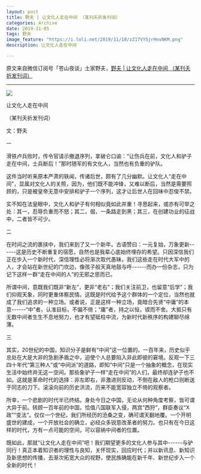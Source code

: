 ```yaml
---
layout: post
title: 野夫 | 让文化人走在中间 （某刊夭折发刊词）
categories: Archive
date: 2019-11-05
tags: 野夫
image_feature: "https://i.loli.net/2019/11/18/zZ17VYSjrHnvNKM.png"
description: 让文化人走在中间

---
```


原文来自微信订阅号「苍山夜谈」土家野夫，[野夫 | 让文化人走在中间 （某刊夭折发刊词）](http://wechatscope.jmsc.hku.hk:8000/html?fn=gh_d487d6714a24_2019-11-05_2247485517_v5TUbODIL9.y.tar.gz)

---

![](https://i.loli.net/2019/11/18/zZ17VYSjrHnvNKM.png)

让文化人走在中间

（某刊夭折发刊词）





文：野夫





一





滑铁卢兵败时，传令官请示撤退序列，拿破仑口谕：“让伤兵在前，文化人和驴子走在中间，士兵断后！”那时随军的有文化人，当然也有负重的驴队。



这件当时听来原本严肃的轶闻，传诸后世，颇有了几分幽默。让文化人“走在中间”，显属对文化人的关照，因为，他们既不能冲锋，又难以断后，当然是需要照顾的，只是被皇帝无意中安排和驴子一个序列，这才让后世人在回味中忍俊不禁。



实不知在法皇眼中，文化人和驴子有何相似竟如此并重！寻思起来，或亦有可举之处：其一，忍辱负重而不怒；其二，倔，一条路走到黑；其三，在创建功业的征战中，二者皆不可少。





二





在时间之流的裹挟中，我们来到了又一个新年。古语赞曰：一元复始，万象更新------这是历史不断重复的宿愿，自然也是我辈心底始终埋存的希望。只因深信我们正在步入一个新时代，深信理性必将渐次取代愚昧，我们这些走在时代大军中的人，才会站在新世纪的门坎边，像孩子般天真地鼓与呼------而办一份杂志，只为记下这样一群“走在中间的人”的无邪之思而已。



所谓中间，意既我们既非“新左”，更非“老右”；我们关注前卫，也留意“后学”；我们仰观天象，同时更重体察民情。这既是时代给予这个群体的一个定位，当然也就成了我们追求的一种立场。或者说，正是这样一种立场，竟暗合先贤“中庸”的本意------“中”者，认准目标，不偏不倚；“庸”者，持之以恒，锲而不舍。大抵只有无数中间者生生不息地努力，也才有望砥柱中流，为新时代新秩序的构建聊尽绵薄。





三





其实，20世纪的中国，知识分子是鲜有“中间”这一位置的。一百年来，历史似乎总处在大是大非的急剧矛盾之中，迫使个人总要陷入非此即彼的窘境。反观一下三四十年代“第三种人”或“中间派”的道路，即知“中间”只是一个抽象的概念，在现实生活中始终并无这一空间。那些象驴子一样“走在中间”的人们，最终却连驴子也不如。这就是革命时代的选择：非左即右，非激进则反动，不倒在敌人的枪口则断送于同志的刀下。滚滚向前的历史洪流，历来不能宽容独立不倚的观察者。



所幸，一个悲剧的时代半已终结。身处今日之中国，无论从何种角度考察，皆可谓大异于前。转顾一百年前的中国，恰值八国联军入侵，两宫“西狩”，群臣奏议“X政”“变法”。仅仅一个世纪，我们所经历的沧桑之变，确可谓天翻地覆。一个开明盛世的建成，一个开放社会的确立，必经众多锐意改革者的努力。也只有在今日这样的时代，方有一点可能的空间，可以容纳中间者的位置。



既如此，那就“让文化人走在中间”吧！我们期望更多的文化人参与其中------与驴同行！真正本着知识者的理性与良知，关怀现实，回应时代；并以新讯息、新知识及新思想的传播，去渐次拓宽大众的视野，使民族确能在新千年、新世纪步入一个全新的时代！